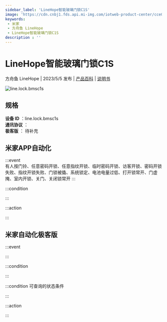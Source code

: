 ```yaml
---
sidebar_label: 'LineHope智能玻璃门锁C1S'
image: 'https://cdn.cnbj1.fds.api.mi-img.com/iotweb-product-center/cce0f52529cf3b47e76a0dbeab0933f1_1654770413052.png?GalaxyAccessKeyId=AKVGLQWBOVIRQ3XLEW&Expires=9223372036854775807&Signature=/cHvWJAJBUa2Ppb6Gb2CQUUXVek='
keywords: 
 - 米家
 - 方舟鱼 LineHope
 - LineHope智能玻璃门锁C1S
description : ''
---
```

# LineHope智能玻璃门锁C1S

方舟鱼 LineHope | 2023/5/5 发布 | [产品百科](https://home.mi.com/webapp/content/baike/product/index.html?model=line.lock.bmsc1s/) | [说明书](https://home.mi.com/views/introduction.html?model=line.lock.bmsc1s&region=cn)

![line.lock.bmsc1s](https://cdn.cnbj1.fds.api.mi-img.com/iotweb-product-center/cce0f52529cf3b47e76a0dbeab0933f1_1654770413052.png?GalaxyAccessKeyId=AKVGLQWBOVIRQ3XLEW&Expires=9223372036854775807&Signature=/cHvWJAJBUa2Ppb6Gb2CQUUXVek=)

## 规格  
> 
**设备 ID** ：line.lock.bmsc1s  
**通讯协议** ：  
**极客版**  ： 待补充 


## 米家APP自动化  

:::event  
有人按门铃、任意密码开锁、任意指纹开锁、临时密码开锁、访客开锁、密码开锁失败、指纹开锁失败、门锁被撬、系统锁定、电池电量过低、打开锁常开、门虚掩、室内开锁、关门、关闭锁常开
:::

:::condition  

:::

:::action   

:::

## 米家自动化极客版  

:::event  

:::

:::condition  

:::

:::condition 可查询的状态条件  

:::

:::action  

:::

        

